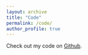 ```yaml
---
layout: archive
title: "Code"
permalink: /code/
author_profile: true
---
```


Check out my code on [Github](https://github.com/LuiseRauer/).

